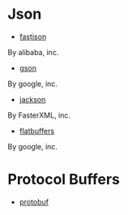 
# Json

  - [fastjson](https://github.com/alibaba/fastjson)

  By alibaba, inc.

  - [gson](https://github.com/google/gson)

  By google, inc.

  - [jackson](https://github.com/FasterXML/Jackson)

  By FasterXML, inc.

  - [flatbuffers](https://github.com/google/flatbuffers)

  By google, inc.
  
# Protocol Buffers

  - [protobuf](https://github.com/google/protobuf)
